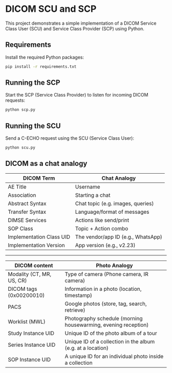 # DICOM SCU and SCP

This project demonstrates a simple implementation of a DICOM Service Class User (SCU) and Service Class Provider (SCP) using Python.

## Requirements

Install the required Python packages:

```bash
pip install -r requirements.txt
```

## Running the SCP

Start the SCP (Service Class Provider) to listen for incoming DICOM requests:

```bash
python scp.py
```

## Running the SCU

Send a C-ECHO request using the SCU (Service Class User):

```bash
python scu.py
```

## DICOM as a chat analogy

DICOM Term | Chat Analogy
-----|-----
AE Title | Username
Association | Starting a chat
Abstract Syntax | Chat topic (e.g. images, queries)
Transfer Syntax | Language/format of messages
DIMSE Services | Actions like send/print
SOP Class | Topic + Action combo
Implementation Class UID | The vendor/app ID (e.g., WhatsApp)
Implementation Version | App version (e.g., v2.23)

---

DICOM content | Photo Analogy
-----|-----
Modality (CT, MR, US, CR) | Type of camera (Phone camera, IR camera)
DICOM tags (0x00200010) | Information in a photo (location, timestamp)
PACS | Google photos (store, tag, search, retrieve)
Worklist (MWL) | Photography schedule (morning housewarming, evening reception)
Study Instance UID | Unique ID of the photo album of a tour
Series Instance UID | Unique ID of a collection in the album (e.g. at a location)
SOP Instance UID | A unique ID for an individual photo inside a collection
